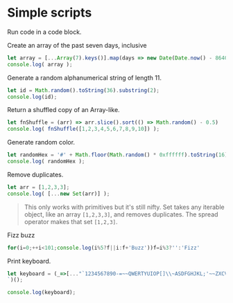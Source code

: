 # Simple scripts

Run code in a code block.

Create an array of the past seven days, inclusive

```js |{type:'script'}
let array = [...Array(7).keys()].map(days => new Date(Date.now() - 86400000 * days));
console.log( array );
```

Generate a random alphanumerical string of length 11.

```js |{type:'script'}
let id = Math.random().toString(36).substring(2);
console.log(id);
```

Return a shuffled copy of an Array-like.

```js |{type:'script'}
let fnShuffle = (arr) => arr.slice().sort(() => Math.random() - 0.5)
console.log( fnShuffle([1,2,3,4,5,6,7,8,9,10]) );
```

Generate random color.

```js |{type:'script'}
let randomHex = '#' + Math.floor(Math.random() * 0xffffff).toString(16).padEnd(6, '0');
console.log( randomHex );
```

Remove duplicates. 

```js |{type:'script'}
let arr = [1,2,3,3];
console.log( [...new Set(arr)] );
```
> This only works with primitives but it's still nifty. Set takes any iterable object, like an array `[1,2,3,3]`, and removes duplicates. The spread operator makes that set `[1,2,3]`.


Fizz buzz

```js |{type:'script'}
for(i=0;++i<101;console.log(i%5?f||i:f+'Buzz'))f=i%3?'':'Fizz'
```

Print keyboard.

```js |{type:'script'}
let keyboard = (_=>[..."`1234567890-=~~QWERTYUIOP[]\\~ASDFGHJKL;'~~ZXCVBNM,./~"].map(x=>(o+=`/${b='_'.repeat(w=x<y?2:' 667699'[x=["BS","TAB","CAPS","ENTER"][p++]||'SHIFT',p])}\\|`,m+=y+(x+'    ').slice(0,w)+y+y,n+=y+b+y+y,l+=' __'+b)[73]&&(k.push(l,m,n,o),l='',m=n=o=y),m=n=o=y='|',p=l=k=[])&&k.join`
`)();

console.log(keyboard);
```